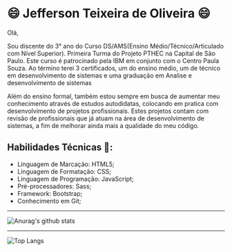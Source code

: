 # :smile: Jefferson Teixeira de Oliveira :smile:

Olá,

Sou discente do 3° ano do Curso DS/AMS(Ensino Médio/Técnico/Articulado com Nível Superior). Primeira Turma do Projeto PTHEC na Capital de São Paulo. Este curso é patrocinado pela IBM em conjunto com o Centro Paula Souza. Ao término terei 3 certificados, um do ensino médio, um de técnico em desenvolvimento de sistemas e uma graduação em Analise e desenvolvimento de sistemas

Além do ensino formal, também estou sempre em busca de aumentar meu conhecimento através de estudos autodidatas, colocando em pratica com desenvolvimento de projetos profissionais. Estes projetos contam com revisão de profissionais que já atuam na área de desenvolvimento de sistemas, a fim de melhorar ainda mais a qualidade do meu código.

## Habilidades Técnicas 🤔:
- Linguagem de Marcação: HTML5;
- Linguagem de Formatação: CSS;
- Linguagem de Programação: JavaScript;
- Pré-processadores: Sass;
- Framework: Bootstrap;
- Conhecimento em Git;

--------------------

![Anurag's github stats](https://github-readme-stats.vercel.app/api?username=jeffersonrucu&bg_color=30,e96443,904e95&title_color=fff&text_color=fff)


--------------------


![Top Langs](https://github-readme-stats.vercel.app/api/top-langs/?username=jeffersonrucu&langs_count=5)


